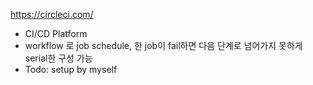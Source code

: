 https://circleci.com/

- CI/CD Platform
- workflow 로 job schedule, 한 job이 fail하면 다음 단계로 넘어가지 못하게 serial한 구성 가능
- Todo: setup by myself
